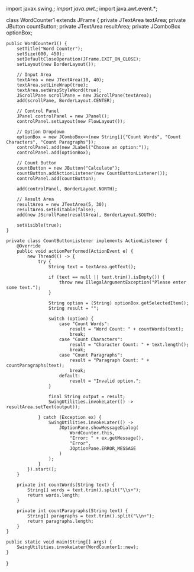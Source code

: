 import javax.swing.*;
import java.awt.*;
import java.awt.event.*;

class WordCounter1 extends JFrame {
    private JTextArea textArea;
    private JButton countButton;
    private JTextArea resultArea;
    private JComboBox<String> optionBox;

    public WordCounter1() {
        setTitle("Word Counter");
        setSize(600, 450);
        setDefaultCloseOperation(JFrame.EXIT_ON_CLOSE);
        setLayout(new BorderLayout());

        // Input Area
        textArea = new JTextArea(10, 40);
        textArea.setLineWrap(true);
        textArea.setWrapStyleWord(true);
        JScrollPane scrollPane = new JScrollPane(textArea);
        add(scrollPane, BorderLayout.CENTER);

        // Control Panel
        JPanel controlPanel = new JPanel();
        controlPanel.setLayout(new FlowLayout());

        // Option Dropdown
        optionBox = new JComboBox<>(new String[]{"Count Words", "Count Characters", "Count Paragraphs"});
        controlPanel.add(new JLabel("Choose an option:"));
        controlPanel.add(optionBox);

        // Count Button
        countButton = new JButton("Calculate");
        countButton.addActionListener(new CountButtonListener());
        controlPanel.add(countButton);

        add(controlPanel, BorderLayout.NORTH);

        // Result Area
        resultArea = new JTextArea(5, 30);
        resultArea.setEditable(false);
        add(new JScrollPane(resultArea), BorderLayout.SOUTH);

        setVisible(true);
    }

    private class CountButtonListener implements ActionListener {
        @Override
        public void actionPerformed(ActionEvent e) {
            new Thread(() -> {
                try {
                    String text = textArea.getText();

                    if (text == null || text.trim().isEmpty()) {
                        throw new IllegalArgumentException("Please enter some text.");
                    }

                    String option = (String) optionBox.getSelectedItem();
                    String result = "";

                    switch (option) {
                        case "Count Words":
                            result = "Word Count: " + countWords(text);
                            break;
                        case "Count Characters":
                            result = "Character Count: " + text.length();
                            break;
                        case "Count Paragraphs":
                            result = "Paragraph Count: " + countParagraphs(text);
                            break;
                        default:
                            result = "Invalid option.";
                    }

                    final String output = result;
                    SwingUtilities.invokeLater(() -> resultArea.setText(output));

                } catch (Exception ex) {
                    SwingUtilities.invokeLater(() ->
                        JOptionPane.showMessageDialog(
                            WordCounter.this,
                            "Error: " + ex.getMessage(),
                            "Error",
                            JOptionPane.ERROR_MESSAGE
                        )
                    );
                }
            }).start();
        }

        private int countWords(String text) {
            String[] words = text.trim().split("\\s+");
            return words.length;
        }

        private int countParagraphs(String text) {
            String[] paragraphs = text.trim().split("\\n+");
            return paragraphs.length;
        }
    }

    public static void main(String[] args) {
        SwingUtilities.invokeLater(WordCounter1::new);
    }
}
